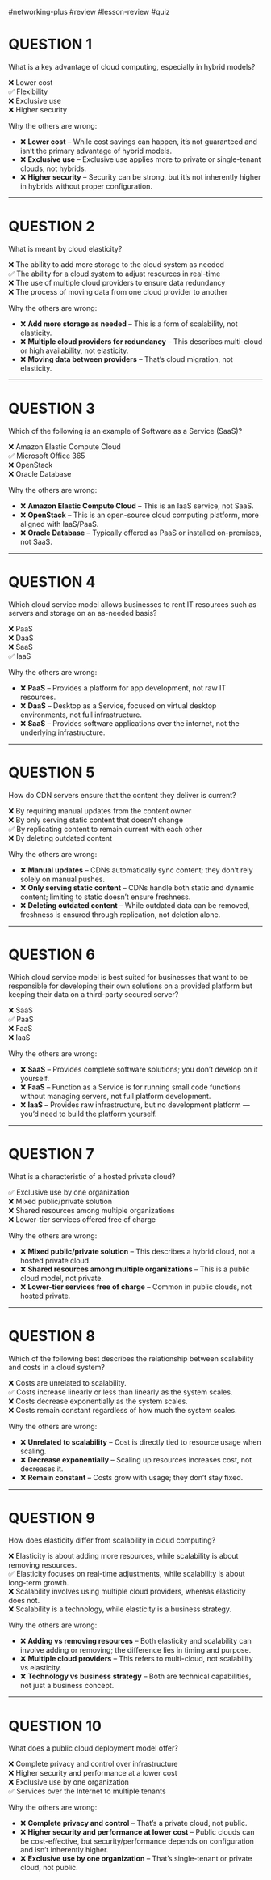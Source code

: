 #networking-plus #review #lesson-review #quiz 

# QUESTION 1
What is a key advantage of cloud computing, especially in hybrid models?

❌ Lower cost  
✅ Flexibility  
❌ Exclusive use  
❌ Higher security  

Why the others are wrong:  
- ❌ **Lower cost** – While cost savings can happen, it’s not guaranteed and isn’t the primary advantage of hybrid models.  
- ❌ **Exclusive use** – Exclusive use applies more to private or single-tenant clouds, not hybrids.  
- ❌ **Higher security** – Security can be strong, but it’s not inherently higher in hybrids without proper configuration.  
---
# QUESTION 2
What is meant by cloud elasticity?

❌ The ability to add more storage to the cloud system as needed  
✅ The ability for a cloud system to adjust resources in real-time  
❌ The use of multiple cloud providers to ensure data redundancy  
❌ The process of moving data from one cloud provider to another  

Why the others are wrong:  
- ❌ **Add more storage as needed** – This is a form of scalability, not elasticity.  
- ❌ **Multiple cloud providers for redundancy** – This describes multi-cloud or high availability, not elasticity.  
- ❌ **Moving data between providers** – That’s cloud migration, not elasticity.  
---
# QUESTION 3
Which of the following is an example of Software as a Service (SaaS)?

❌ Amazon Elastic Compute Cloud  
✅ Microsoft Office 365  
❌ OpenStack  
❌ Oracle Database  

Why the others are wrong:  
- ❌ **Amazon Elastic Compute Cloud** – This is an IaaS service, not SaaS.  
- ❌ **OpenStack** – This is an open-source cloud computing platform, more aligned with IaaS/PaaS.  
- ❌ **Oracle Database** – Typically offered as PaaS or installed on-premises, not SaaS.  
---
# QUESTION 4
Which cloud service model allows businesses to rent IT resources such as servers and storage on an as-needed basis?

❌ PaaS  
❌ DaaS  
❌ SaaS  
✅ IaaS  

Why the others are wrong:  
- ❌ **PaaS** – Provides a platform for app development, not raw IT resources.  
- ❌ **DaaS** – Desktop as a Service, focused on virtual desktop environments, not full infrastructure.  
- ❌ **SaaS** – Provides software applications over the internet, not the underlying infrastructure.  
---
# QUESTION 5
How do CDN servers ensure that the content they deliver is current?

❌ By requiring manual updates from the content owner  
❌ By only serving static content that doesn't change  
✅ By replicating content to remain current with each other  
❌ By deleting outdated content  

Why the others are wrong:  
- ❌ **Manual updates** – CDNs automatically sync content; they don’t rely solely on manual pushes.  
- ❌ **Only serving static content** – CDNs handle both static and dynamic content; limiting to static doesn’t ensure freshness.  
- ❌ **Deleting outdated content** – While outdated data can be removed, freshness is ensured through replication, not deletion alone.  
---
# QUESTION 6
Which cloud service model is best suited for businesses that want to be responsible for developing their own solutions on a provided platform but keeping their data on a third-party secured server?

❌ SaaS  
✅ PaaS  
❌ FaaS  
❌ IaaS  

Why the others are wrong:  
- ❌ **SaaS** – Provides complete software solutions; you don’t develop on it yourself.  
- ❌ **FaaS** – Function as a Service is for running small code functions without managing servers, not full platform development.  
- ❌ **IaaS** – Provides raw infrastructure, but no development platform — you’d need to build the platform yourself.  
---
# QUESTION 7
What is a characteristic of a hosted private cloud?

✅ Exclusive use by one organization  
❌ Mixed public/private solution  
❌ Shared resources among multiple organizations  
❌ Lower-tier services offered free of charge  

Why the others are wrong:  
- ❌ **Mixed public/private solution** – This describes a hybrid cloud, not a hosted private cloud.  
- ❌ **Shared resources among multiple organizations** – This is a public cloud model, not private.  
- ❌ **Lower-tier services free of charge** – Common in public clouds, not hosted private.  
---
# QUESTION 8
Which of the following best describes the relationship between scalability and costs in a cloud system?

❌ Costs are unrelated to scalability.  
✅ Costs increase linearly or less than linearly as the system scales.  
❌ Costs decrease exponentially as the system scales.  
❌ Costs remain constant regardless of how much the system scales.  

Why the others are wrong:  
- ❌ **Unrelated to scalability** – Cost is directly tied to resource usage when scaling.  
- ❌ **Decrease exponentially** – Scaling up resources increases cost, not decreases it.  
- ❌ **Remain constant** – Costs grow with usage; they don’t stay fixed.  
---
# QUESTION 9
How does elasticity differ from scalability in cloud computing?

❌ Elasticity is about adding more resources, while scalability is about removing resources.  
✅ Elasticity focuses on real-time adjustments, while scalability is about long-term growth.  
❌ Scalability involves using multiple cloud providers, whereas elasticity does not.  
❌ Scalability is a technology, while elasticity is a business strategy.  

Why the others are wrong:  
- ❌ **Adding vs removing resources** – Both elasticity and scalability can involve adding or removing; the difference lies in timing and purpose.  
- ❌ **Multiple cloud providers** – This refers to multi-cloud, not scalability vs elasticity.  
- ❌ **Technology vs business strategy** – Both are technical capabilities, not just a business concept.  
---
# QUESTION 10
What does a public cloud deployment model offer?

❌ Complete privacy and control over infrastructure  
❌ Higher security and performance at a lower cost  
❌ Exclusive use by one organization  
✅ Services over the Internet to multiple tenants  

Why the others are wrong:  
- ❌ **Complete privacy and control** – That’s a private cloud, not public.  
- ❌ **Higher security and performance at lower cost** – Public clouds can be cost-effective, but security/performance depends on configuration and isn’t inherently higher.  
- ❌ **Exclusive use by one organization** – That’s single-tenant or private cloud, not public.  

